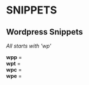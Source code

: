 # SNIPPETS

## Wordpress Snippets

*All starts with 'wp'*

**wpp** = <?php the_permalink() ?>  
**wpt** = <?php the_title() ?>  
**wpc** = <?php the_content() ?>  
**wpe** = <?php the_excerpt() ?>  
